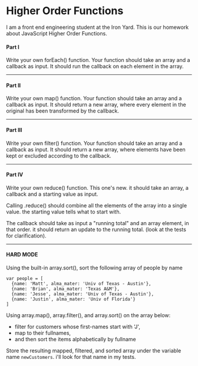 # Higher Order Functions
I am a front end engineering student at the Iron Yard. This is our homework about JavaScript Higher Order Functions.

#### Part I
Write your own forEach() function. Your function should take an array and a callback as input. It should run the callback on each element in the array.

---

#### Part II
Write your own map() function. Your function should take an array and a callback as input. It should return a new array, where every element in the original has been transformed by the callback.

---

#### Part III
Write your own filter() function. Your function should take an array and a callback as input. It should return a new array, where elements have been kept or excluded according to the callback.

---

#### Part IV
Write your own reduce() function. This one's new. it should take an array, a callback and a starting value as input.

Calling .reduce() should combine all the elements of the array into a single value. the starting value tells what to start with.

The callback should take as input a "running total" and an array element, in that order. it should return an update to the running total.
(look at the tests for clarification).

---

#### HARD MODE
Using the built-in array.sort(), sort the following array of people by name
```
var people = [
  {name: 'Matt', alma_mater: 'Univ of Texas - Austin'},
  {name: 'Brian', alma_mater: 'Texas A&M'},
  {name: 'Jesse', alma_mater: 'Univ of Texas - Austin'},
  {name: 'Justin', alma_mater: 'Univ of Florida'}
]
```

Using array.map(), array.filter(), and array.sort() on the array below:
  * filter for customers whose first-names start with 'J',
  * map to their fullnames,
  * and then sort the items alphabetically by fullname

Store the resulting mapped, filtered, and sorted array under the variable name `newCustomers`. i'll look for that name in my tests.
